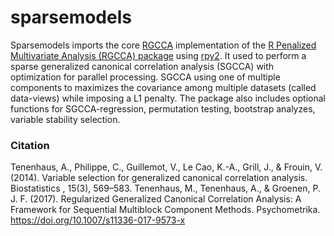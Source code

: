 # sparsemodels

Sparsemodels imports the core [RGCCA](https://github.com/rgcca-factory/RGCCA) implementation of the [R Penalized Multivariate Analysis (RGCCA) package](https://rdrr.io/cran/RGCCA/) using [rpy2](https://rpy2.github.io/doc/latest/html/introduction.html). It used to perform a sparse generalized canonical correlation analysis (SGCCA) with optimization for parallel processing. SGCCA using one of multiple components to maximizes the covariance among multiple datasets (called data-views) while imposing a L1 penalty. The package also includes optional functions for SGCCA-regression, permutation testing, bootstrap analyzes, variable stability selection.

### Citation ###

Tenenhaus, A., Philippe, C., Guillemot, V., Le Cao, K.-A., Grill, J., & Frouin, V. (2014). Variable selection for generalized canonical correlation analysis. Biostatistics , 15(3), 569–583.
Tenenhaus, M., Tenenhaus, A., & Groenen, P. J. F. (2017). Regularized Generalized Canonical Correlation Analysis: A Framework for Sequential Multiblock Component Methods. Psychometrika. https://doi.org/10.1007/s11336-017-9573-x
